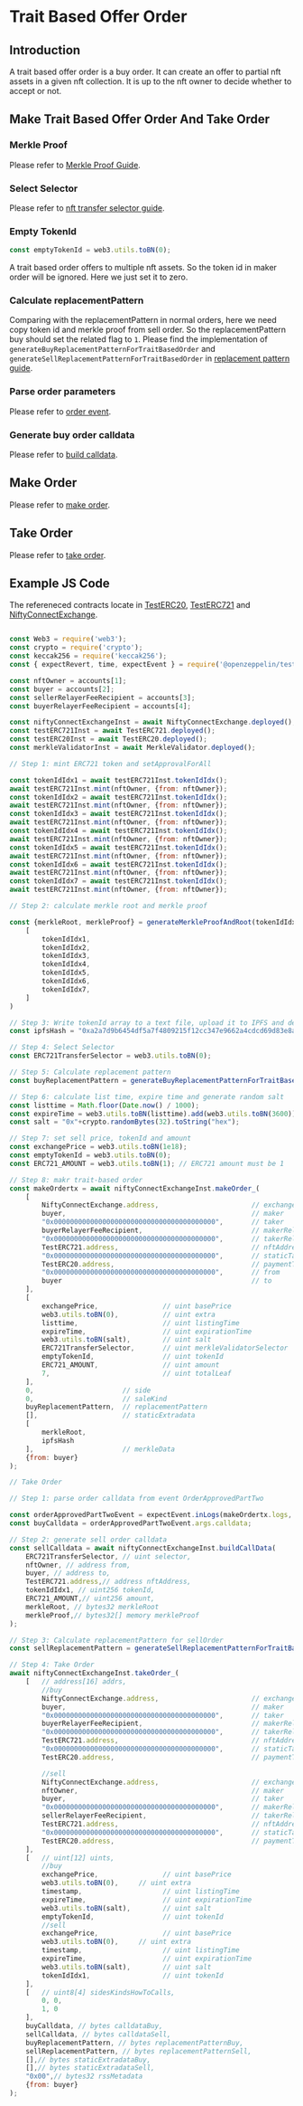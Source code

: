 # Trait Based Offer Order

## Introduction
A trait based offer order is a buy order. It can create an offer to partial nft assets in a given nft collection. It is up to the nft owner to decide whether to accept or not.

## Make Trait Based Offer Order And Take Order

### Merkle Proof
Please refer to [Merkle Proof Guide](merkle-proof-guide.md).

### Select Selector
Please refer to [nft transfer selector guide](nft-transfer-selector.md).

### Empty TokenId
```js
const emptyTokenId = web3.utils.toBN(0);
```
A trait based order offers to multiple nft assets. So the token id in maker order will be ignored. Here we just set it to zero.

### Calculate replacementPattern
Comparing with the replacementPattern in normal orders, here we need copy token id and merkle proof from sell order. So the replacementPattern buy should set the related flag to `1`. Please find the implementation of `generateBuyReplacementPatternForTraitBasedOrder` and `generateSellReplacementPatternForTraitBasedOrder` in [replacement pattern guide](replacement-pattern-guide.md).

### Parse order parameters
Please refer to [order event](decentralized-order.md#event).

### Generate buy order calldata
Please refer to [build calldata](build-calldata.md).

## Make Order
Please refer to [make order](make-order-parameter.md).

## Take Order
Please refer to [take order](take-order-parameter.md).

## Example JS Code

The refereneced contracts locate in [TestERC20](https://github.com/NiftyConnect/NiftyConnect-Contracts/blob/main/contracts/test/TestERC20.sol), [TestERC721](https://github.com/NiftyConnect/NiftyConnect-Contracts/blob/main/contracts/test/TestERC721.sol) and [NiftyConnectExchange](https://github.com/NiftyConnect/NiftyConnect-Contracts/blob/main/contracts/NiftyConnectExchange.sol).

```js

const Web3 = require('web3');
const crypto = require('crypto');
const keccak256 = require('keccak256');
const { expectRevert, time, expectEvent } = require('@openzeppelin/test-helpers');

const nftOwner = accounts[1];
const buyer = accounts[2];
const sellerRelayerFeeRecipient = accounts[3];
const buyerRelayerFeeRecipient = accounts[4];

const niftyConnectExchangeInst = await NiftyConnectExchange.deployed();
const testERC721Inst = await TestERC721.deployed();
const testERC20Inst = await TestERC20.deployed();
const merkleValidatorInst = await MerkleValidator.deployed();

// Step 1: mint ERC721 token and setApprovalForAll

const tokenIdIdx1 = await testERC721Inst.tokenIdIdx();
await testERC721Inst.mint(nftOwner, {from: nftOwner});
const tokenIdIdx2 = await testERC721Inst.tokenIdIdx();
await testERC721Inst.mint(nftOwner, {from: nftOwner});
const tokenIdIdx3 = await testERC721Inst.tokenIdIdx();
await testERC721Inst.mint(nftOwner, {from: nftOwner});
const tokenIdIdx4 = await testERC721Inst.tokenIdIdx();
await testERC721Inst.mint(nftOwner, {from: nftOwner});
const tokenIdIdx5 = await testERC721Inst.tokenIdIdx();
await testERC721Inst.mint(nftOwner, {from: nftOwner});
const tokenIdIdx6 = await testERC721Inst.tokenIdIdx();
await testERC721Inst.mint(nftOwner, {from: nftOwner});
const tokenIdIdx7 = await testERC721Inst.tokenIdIdx();
await testERC721Inst.mint(nftOwner, {from: nftOwner});

// Step 2: calculate merkle root and merkle proof

const {merkleRoot, merkleProof} = generateMerkleProofAndRoot(tokenIdIdx1,
    [
        tokenIdIdx1,
        tokenIdIdx2,
        tokenIdIdx3,
        tokenIdIdx4,
        tokenIdIdx5,
        tokenIdIdx6,
        tokenIdIdx7,
    ]
)

// Step 3: Write tokenId array to a text file, upload it to IPFS and decode IPFS hash to bytes32
const ipfsHash = "0xa2a7d9b6454df5a7f4809215f12cc347e9662a4cdcd69d83e8a0f2cf65e1ce4c";

// Step 4: Select Selector
const ERC721TransferSelector = web3.utils.toBN(0);

// Step 5: Calculate replacement pattern
const buyReplacementPattern = generateBuyReplacementPatternForTraitBasedOrder(7, false);

// Step 6: calculate list time, expire time and generate random salt
const listtime = Math.floor(Date.now() / 1000);
const expireTime = web3.utils.toBN(listtime).add(web3.utils.toBN(3600)); // expire at one hour later
const salt = "0x"+crypto.randomBytes(32).toString("hex");

// Step 7: set sell price, tokenId and amount
const exchangePrice = web3.utils.toBN(1e18);
const emptyTokenId = web3.utils.toBN(0);
const ERC721_AMOUNT = web3.utils.toBN(1); // ERC721 amount must be 1

// Step 8: makr trait-based order
const makeOrdertx = await niftyConnectExchangeInst.makeOrder_(
    [
        NiftyConnectExchange.address,                       // exchange
        buyer,                                              // maker
        "0x0000000000000000000000000000000000000000",       // taker
        buyerRelayerFeeRecipient,                           // makerRelayerFeeRecipient
        "0x0000000000000000000000000000000000000000",       // takerRelayerFeeRecipient
        TestERC721.address,                                 // nftAddress
        "0x0000000000000000000000000000000000000000",       // staticTarget
        TestERC20.address,                                  // paymentToken
        "0x0000000000000000000000000000000000000000",       // from
        buyer                                               // to
    ],
    [
        exchangePrice,                // uint basePrice
        web3.utils.toBN(0),           // uint extra
        listtime,                     // uint listingTime
        expireTime,                   // uint expirationTime
        web3.utils.toBN(salt),        // uint salt
        ERC721TransferSelector,       // uint merkleValidatorSelector
        emptyTokenId,                 // uint tokenId
        ERC721_AMOUNT,                // uint amount
        7,                            // uint totalLeaf
    ],
    0,                      // side
    0,                      // saleKind
    buyReplacementPattern,  // replacementPattern
    [],                     // staticExtradata
    [
        merkleRoot,
        ipfsHash
    ],                      // merkleData
    {from: buyer}
);

// Take Order

// Step 1: parse order calldata from event OrderApprovedPartTwo

const orderApprovedPartTwoEvent = expectEvent.inLogs(makeOrdertx.logs, 'OrderApprovedPartTwo');
const buyCalldata = orderApprovedPartTwoEvent.args.calldata;

// Step 2: generate sell order calldata
const sellCalldata = await niftyConnectExchangeInst.buildCallData(
    ERC721TransferSelector, // uint selector,
    nftOwner, // address from,
    buyer, // address to,
    TestERC721.address,// address nftAddress,
    tokenIdIdx1, // uint256 tokenId,
    ERC721_AMOUNT,// uint256 amount,
    merkleRoot, // bytes32 merkleRoot
    merkleProof,// bytes32[] memory merkleProof
);

// Step 3: Calculate replacementPattern for sellOrder
const sellReplacementPattern = generateSellReplacementPatternForTraitBasedOrder(7, false)

// Step 4: Take Order
await niftyConnectExchangeInst.takeOrder_(
    [   // address[16] addrs,
        //buy
        NiftyConnectExchange.address,                       // exchange
        buyer,                                              // maker
        "0x0000000000000000000000000000000000000000",       // taker
        buyerRelayerFeeRecipient,                           // makerRelayerFeeRecipient
        "0x0000000000000000000000000000000000000000",       // takerRelayerFeeRecipient
        TestERC721.address,                                 // nftAddress
        "0x0000000000000000000000000000000000000000",       // staticTarget
        TestERC20.address,                                  // paymentToken

        //sell
        NiftyConnectExchange.address,                       // exchange
        nftOwner,                                           // maker
        buyer,                                              // taker
        "0x0000000000000000000000000000000000000000",       // makerRelayerFeeRecipient
        sellerRelayerFeeRecipient,                          // takerRelayerFeeRecipient
        TestERC721.address,                                 // nftAddress
        "0x0000000000000000000000000000000000000000",       // staticTarget
        TestERC20.address,                                  // paymentToken
    ],
    [   // uint[12] uints,
        //buy
        exchangePrice,                // uint basePrice
        web3.utils.toBN(0),     // uint extra
        timestamp,                    // uint listingTime
        expireTime,                   // uint expirationTime
        web3.utils.toBN(salt),        // uint salt
        emptyTokenId,                 // uint tokenId
        //sell
        exchangePrice,                // uint basePrice
        web3.utils.toBN(0),     // uint extra
        timestamp,                    // uint listingTime
        expireTime,                   // uint expirationTime
        web3.utils.toBN(salt),        // uint salt
        tokenIdIdx1,                  // uint tokenId
    ],
    [   // uint8[4] sidesKindsHowToCalls,
        0, 0,
        1, 0
    ],
    buyCalldata, // bytes calldataBuy,
    sellCalldata, // bytes calldataSell,
    buyReplacementPattern, // bytes replacementPatternBuy,
    sellReplacementPattern, // bytes replacementPatternSell,
    [],// bytes staticExtradataBuy,
    [],// bytes staticExtradataSell,
    "0x00",// bytes32 rssMetadata
    {from: buyer}
);
```
